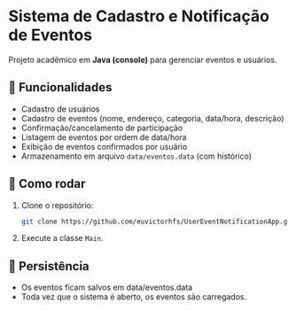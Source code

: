 # Sistema de Cadastro e Notificação de Eventos

Projeto acadêmico em **Java (console)** para gerenciar eventos e usuários.

## 📌 Funcionalidades
- Cadastro de usuários
- Cadastro de eventos (nome, endereço, categoria, data/hora, descrição)
- Confirmação/cancelamento de participação
- Listagem de eventos por ordem de data/hora
- Exibição de eventos confirmados por usuário
- Armazenamento em arquivo `data/eventos.data` (com histórico)

## 🚀 Como rodar
1. Clone o repositório:
   ```bash
   git clone https://github.com/euvictorhfs/UserEventNotificationApp.git
2. Execute a classe ```Main```.

## 📂 Persistência
- Os eventos ficam salvos em data/eventos.data
- Toda vez que o sistema é aberto, os eventos são carregados.
